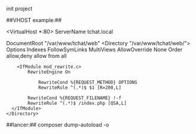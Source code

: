 init project


##VHOST example:##

<VirtualHost *:80>
 ServerName tchat.local

 DocumentRoot "/var/www/tchat/web"
    <Directory "/var/www/tchat/web/">
        Options Indexes FollowSymLinks MultiViews
        AllowOverride None
        Order allow,deny
        allow from all

        <IfModule mod_rewrite.c>
            RewriteEngine On

                RewriteCond %{REQUEST_METHOD} OPTIONS
                RewriteRule ^(.*)$ $1 [R=200,L]
                
            RewriteCond %{REQUEST_FILENAME} !-f
            RewriteRule ^(.*)$ /index.php [QSA,L]
      </IfModule>
    </Directory>
</VirtualHost>

##lancer:##
composer dump-autoload  -o